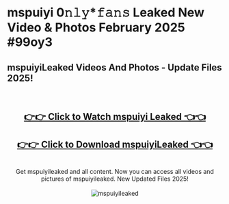 # mspuiyi 0𝚗𝚕𝚢*𝚏𝚊𝚗𝚜 Leaked New Video & Photos February 2025 #99oy3

<h2>mspuiyiLeaked Videos And Photos - Update Files 2025!</h2>
<br>
<div align="center">
<h2><a href="https://mediaupload.pro?title=mspuiyi&ref=11F" rel="nofollow">👉👉 Click to Watch mspuiyi Leaked 👈👈</a></h2>
<h2><a href="https://mediaupload.pro?title=mspuiyi&ref=11F" rel="nofollow">👉👉 Click to Download mspuiyiLeaked 👈👈</a></h2>
<br>
Get mspuiyileaked and all content. Now you can access all videos and pictures of mspuiyileaked. New Updated Files 2025!
<br>
<br>
<a href="https://mediaupload.pro?title=mspuiyi&ref=11F" rel="nofollow" data-target="animated-image.originalLink"><img src="https://i.ibb.co/Gkj2r4b/banner.png" alt="mspuiyileaked" style="max-width: 100%; display: inline-block;" data-target="animated-image.originalImage"></a>
</div>
<br>

